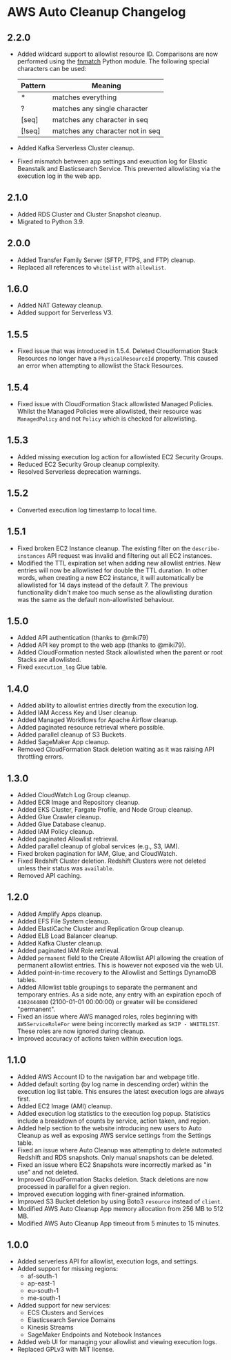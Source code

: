 # AWS Auto Cleanup Changelog

## 2.2.0

- Added wildcard support to allowlist resource ID. Comparisons are now performed using the [fnmatch](https://docs.python.org/3/library/fnmatch.html) Python module. The following special characters can be used:

  | Pattern | Meaning                          |
  | ------- | -------------------------------- |
  | \*      | matches everything               |
  | ?       | matches any single character     |
  | [seq]   | matches any character in seq     |
  | [!seq]  | matches any character not in seq |

- Added Kafka Serverless Cluster cleanup.
- Fixed mismatch between app settings and exeuction log for Elastic Beanstalk and Elasticsearch Service. This prevented allowlisting via the execution log in the web app.

## 2.1.0

- Added RDS Cluster and Cluster Snapshot cleanup.
- Migrated to Python 3.9.

## 2.0.0

- Added Transfer Family Server (SFTP, FTPS, and FTP) cleanup.
- Replaced all references to `whitelist` with `allowlist`.

## 1.6.0

- Added NAT Gateway cleanup.
- Added support for Serverless V3.

## 1.5.5

- Fixed issue that was introduced in 1.5.4. Deleted Cloudformation Stack Resources no longer have a `PhysicalResourceId` property. This caused an error when attempting to allowlist the Stack Resources.

## 1.5.4

- Fixed issue with CloudFormation Stack allowlisted Managed Policies. Whilst the Managed Policies were allowlisted, their resource was `ManagedPolicy` and not `Policy` which is checked for allowlisting.

## 1.5.3

- Added missing execution log action for allowlisted EC2 Security Groups.
- Reduced EC2 Security Group cleanup complexity.
- Resolved Serverless deprecation warnings.

## 1.5.2

- Converted execution log timestamp to local time.

## 1.5.1

- Fixed broken EC2 Instance cleanup. The existing filter on the `describe-instances` API request was invalid and filtering out all EC2 instances.
- Modified the TTL expiration set when adding new allowlist entries. New entries will now be allowlisted for double the TTL duration. In other words, when creating a new EC2 instance, it will automatically be allowlisted for 14 days instead of the default 7. The previous functionality didn't make too much sense as the allowlisting duration was the same as the default non-allowlisted behaviour.

## 1.5.0

- Added API authentication (thanks to @miki79)
- Added API key prompt to the web app (thanks to @miki79).
- Added CloudFormation nested Stack allowlisted when the parent or root Stacks are allowlisted.
- Fixed `execution_log` Glue table.

## 1.4.0

- Added ability to allowlist entries directly from the execution log.
- Added IAM Access Key and User cleanup.
- Added Managed Workflows for Apache Airflow cleanup.
- Added paginated resource retrieval where possible.
- Added parallel cleanup of S3 Buckets.
- Added SageMaker App cleanup.
- Removed CloudFormation Stack deletion waiting as it was raising API throttling errors.

## 1.3.0

- Added CloudWatch Log Group cleanup.
- Added ECR Image and Repository cleanup.
- Added EKS Cluster, Fargate Profile, and Node Group cleanup.
- Added Glue Crawler cleanup.
- Added Glue Database cleanup.
- Added IAM Policy cleanup.
- Added paginated Allowlist retrieval.
- Added parallel cleanup of global services (e.g., S3, IAM).
- Fixed broken pagination for IAM, Glue, and CloudWatch.
- Fixed Redshift Cluster deletion. Redshift Clusters were not deleted unless their status was `available`.
- Removed API caching.

## 1.2.0

- Added Amplify Apps cleanup.
- Added EFS File System cleanup.
- Added ElastiCache Cluster and Replication Group cleanup.
- Added ELB Load Balancer cleanup.
- Added Kafka Cluster cleanup.
- Added paginated IAM Role retrieval.
- Added `permanent` field to the Create Allowlist API allowing the creation of permanent allowlist entries. This is however not exposed via the web UI.
- Added point-in-time recovery to the Allowlist and Settings DynamoDB tables.
- Added Allowlist table groupings to separate the permanent and temporary entries. As a side note, any entry with an expiration epoch of `4102444800` (2100-01-01 00:00:00) or greater will be considered "permanent".
- Fixed an issue where AWS managed roles, roles beginning with `AWSServiceRoleFor` were being incorrectly marked as `SKIP - WHITELIST`. These roles are now ignored during cleanup.
- Improved accuracy of actions taken within execution logs.

## 1.1.0

- Added AWS Account ID to the navigation bar and webpage title.
- Added default sorting (by log name in descending order) within the execution log list table. This ensures the latest execution logs are always first.
- Added EC2 Image (AMI) cleanup.
- Added execution log statistics to the execution log popup. Statistics include a breakdown of counts by service, action taken, and region.
- Added help section to the website introducing new users to Auto Cleanup as well as exposing AWS service settings from the Settings table.
- Fixed an issue where Auto Cleanup was attempting to delete automated Redshift and RDS snapshots. Only manual snapshots can be deleted.
- Fixed an issue where EC2 Snapshots were incorrectly marked as "in use" and not deleted.
- Improved CloudFormation Stacks deletion. Stack deletions are now processed in parallel for a given region.
- Improved execution logging with finer-grained information.
- Improved S3 Bucket deletion by using Boto3 `resource` instead of `client`.
- Modified AWS Auto Cleanup App memory allocation from 256 MB to 512 MB.
- Modified AWS Auto Cleanup App timeout from 5 minutes to 15 minutes.

## 1.0.0

- Added serverless API for allowlist, execution logs, and settings.
- Added support for missing regions:
  - af-south-1
  - ap-east-1
  - eu-south-1
  - me-south-1
- Added support for new services:
  - ECS Clusters and Services
  - Elasticsearch Service Domains
  - Kinesis Streams
  - SageMaker Endpoints and Notebook Instances
- Added web UI for managing your allowlist and viewing execution logs.
- Replaced GPLv3 with MIT license.
